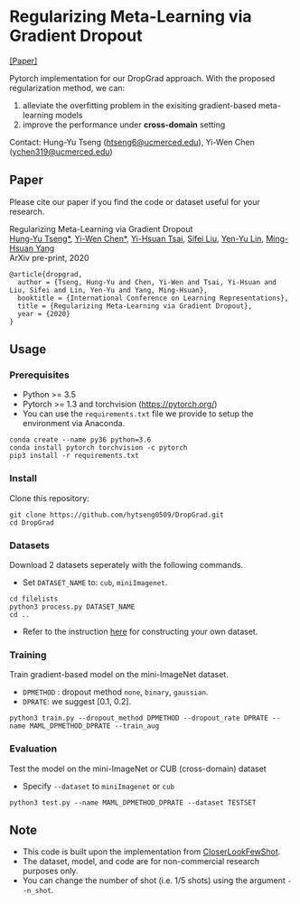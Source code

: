 # Regularizing Meta-Learning via Gradient Dropout 
[[Paper]](https://arxiv.org/abs/2001.08735)

Pytorch implementation for our DropGrad approach. With the proposed regularization method, we can:

1. alleviate the overfitting problem in the exisiting gradient-based meta-learning models
2. improve the performance under **cross-domain** setting

Contact: Hung-Yu Tseng (htseng6@ucmerced.edu), Yi-Wen Chen (ychen319@ucmerced.edu)

## Paper
Please cite our paper if you find the code or dataset useful for your research.

Regularizing Meta-Learning via Gradient Dropout<br>
[Hung-Yu Tseng*](https://sites.google.com/site/hytseng0509/), [Yi-Wen Chen*](https://wenz116.github.io/), [Yi-Hsuan Tsai](https://sites.google.com/site/yihsuantsai/), [Sifei Liu](https://www.sifeiliu.net/), [Yen-Yu Lin](https://sites.google.com/site/yylinweb/), [Ming-Hsuan Yang](http://faculty.ucmerced.edu/mhyang/)<br>
ArXiv pre-print, 2020
```
@article{dropgrad,
  author = {Tseng, Hung-Yu and Chen, Yi-Wen and Tsai, Yi-Hsuan and Liu, Sifei and Lin, Yen-Yu and Yang, Ming-Hsuan},
  booktitle = {International Conference on Learning Representations},
  title = {Regularizing Meta-Learning via Gradient Dropout},
  year = {2020}
}
```

## Usage

### Prerequisites
- Python >= 3.5
- Pytorch >= 1.3 and torchvision (https://pytorch.org/)
- You can use the `requirements.txt` file we provide to setup the environment via Anaconda.
```
conda create --name py36 python=3.6
conda install pytorch torchvision -c pytorch
pip3 install -r requirements.txt
```

### Install
Clone this repository:
```
git clone https://github.com/hytseng0509/DropGrad.git
cd DropGrad
```

### Datasets
Download 2 datasets seperately with the following commands.
- Set `DATASET_NAME` to: `cub`, `miniImagenet`.
```
cd filelists
python3 process.py DATASET_NAME
cd ..
```
- Refer to the instruction [here](https://github.com/wyharveychen/CloserLookFewShot#self-defined-setting) for constructing your own dataset.


### Training
Train gradient-based model on the mini-ImageNet dataset.
- `DPMETHOD` : dropout method `none`, `binary`, `gaussian`.
- `DPRATE`: we suggest [0.1, 0.2].
```
python3 train.py --dropout_method DPMETHOD --dropout_rate DPRATE --name MAML_DPMETHOD_DPRATE --train_aug
```

### Evaluation
Test the model on the mini-ImageNet or CUB (cross-domain) dataset
- Specify `--dataset` to `miniImagenet` or `cub`
```
python3 test.py --name MAML_DPMETHOD_DPRATE --dataset TESTSET
```

## Note
- This code is built upon the implementation from [CloserLookFewShot](https://github.com/wyharveychen/CloserLookFewShot).
- The dataset, model, and code are for non-commercial research purposes only.
- You can change the number of shot (i.e. 1/5 shots) using the argument `--n_shot`.
